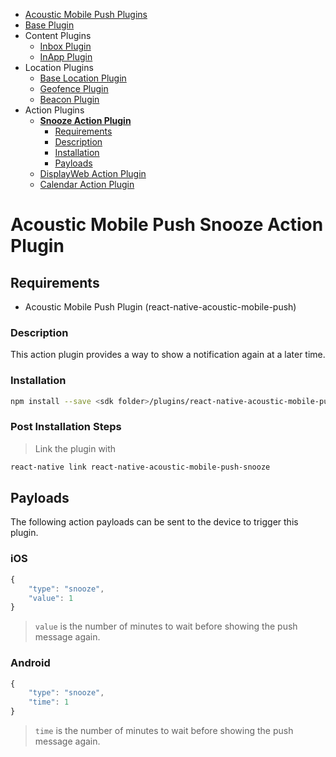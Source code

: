 <ul id='nav'>
	<li><a href='index.html'>Acoustic Mobile Push Plugins</a></li>
	<li><a href='react-native-acoustic-mobile-push.html'>Base Plugin</a></li>
	<li>
		Content Plugins
		<ul>
			<li><a href="react-native-acoustic-mobile-push-inbox.html">Inbox Plugin</a></li>
			<li><a href="react-native-acoustic-mobile-push-inapp.html">InApp Plugin</a></li>
		</ul>
	</li>
	<li>
		Location Plugins
		<ul>
			<li><a href="react-native-acoustic-mobile-push-location.html">Base Location Plugin</a></li>
			<li><a href="react-native-acoustic-mobile-push-geofence.html">Geofence Plugin</a></li>
			<li><a href="react-native-acoustic-mobile-push-beacon.html">Beacon Plugin</a></li>
		</ul>
	</li>
	<li>
		Action Plugins
		<ul>
			<li>
				<a href="#readme"><b>Snooze Action Plugin</b></a>
				<ul>
					<li><a href="#requirements">Requirements</a></li>
					<li><a href="#description">Description</a></li>
					<li><a href="#installation">Installation</a></li>
					<li><a href="#payloads">Payloads</a></li>
				</ul>
			</li>
			<li><a href="react-native-acoustic-mobile-push-displayweb.html">DisplayWeb Action Plugin</a></li>
			<li><a href="react-native-acoustic-mobile-push-calendar.html">Calendar Action Plugin</a></li>
		</ul>
	</li>
</ul>

# Acoustic Mobile Push Snooze Action Plugin

## Requirements
- Acoustic Mobile Push Plugin (react-native-acoustic-mobile-push) 

### Description
This action plugin provides a way to show a notification again at a later time.

### Installation
```sh
npm install --save <sdk folder>/plugins/react-native-acoustic-mobile-push-snooze
```

### Post Installation Steps
> Link the plugin with
```sh
react-native link react-native-acoustic-mobile-push-snooze
```

## Payloads
The following action payloads can be sent to the device to trigger this plugin.

### iOS
```js
{
	"type": "snooze",
	"value": 1
}
```
> `value` is the number of minutes to wait before showing the push message again.

### Android
```js
{
	"type": "snooze",
	"time": 1
}
```
> `time` is the number of minutes to wait before showing the push message again.
